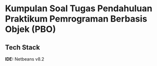 
# Kumpulan Soal Tugas Pendahuluan Praktikum Pemrograman Berbasis Objek (PBO)
## Tech Stack

**IDE:** Netbeans v8.2 